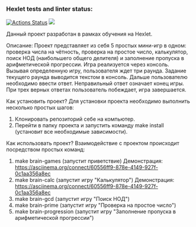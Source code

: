 ### Hexlet tests and linter status:
[![Actions Status](https://github.com/KupriianovaAlina/frontend-project-44/workflows/hexlet-check/badge.svg)](https://github.com/KupriianovaAlina/frontend-project-44/actions)
<a href=https://codeclimate.com/github/KupriianovaAlina/frontend-project-44/maintainability><img src=https://api.codeclimate.com/v1/badges/b787f78285cd4ed70a3a/maintainability /></a>

Данный проект разработан в рамках обучения на Hexlet.

Описание:
Проект представляет из себя 5 простых мини-игр в одном: проверка числа на чётность, проверка на простое число, калькулятор, поиск НОД (наибольшего общего делителя) и заполнение пропуска в арифметической прогрессии. Игра реализуется через консоль. Вызывая определенную игру, пользователя ждет три раунда. Задание текущего раунда выводится текстом в консоль. Дальше пользователю необходимо ввести ответ. Неправильный ответ означает конец игры. При трех верных ответах пользователь побеждает, игра завершается.

Как установить проект?
Для установки проекта необходимо выполнить несколько простых шагов: 
1. Клонировать репозиторий себе на компьютер.
2. Перейти в папку проекта и запустить команду make install (установит все необходимые зависимости).

Как использовать проект?
Взаимодействие с проектом происходит посредством простых команд:
1. make brain-games (запустит приветствие)
Демонстрация: https://asciinema.org/connect/60556ff9-878e-4149-927f-0c1aa356a8ec
2. make brain-calc (запустит игру "Калькулятор")
Демонстрация: https://asciinema.org/connect/60556ff9-878e-4149-927f-0c1aa356a8ec
3. make brain-gcd (запустит игру "Поиск НОД")
4. make brain-prime (запустит игру "Проверка на простое число")
5. make brain-progression (запустит игру "Заполнение пропуска в арифметической прогрессии")
